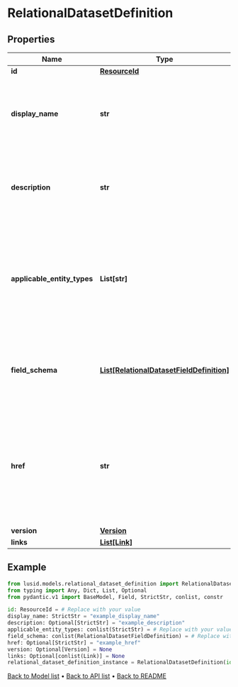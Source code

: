 # RelationalDatasetDefinition

## Properties
Name | Type | Description | Notes
------------ | ------------- | ------------- | -------------
**id** | [**ResourceId**](ResourceId.md) |  | 
**display_name** | **str** | A user-friendly display name for the relational dataset definition. | 
**description** | **str** | A detailed description of the relational dataset definition and its purpose. | [optional] 
**applicable_entity_types** | **List[str]** | The types of entities this relational dataset definition can be applied to (e.g. Instrument, Portfolio, etc.). | 
**field_schema** | [**List[RelationalDatasetFieldDefinition]**](RelationalDatasetFieldDefinition.md) | The schema defining the structure and data types of the relational dataset. | 
**href** | **str** | The specific Uniform Resource Identifier (URI) for this resource at the requested effective and asAt datetime. | [optional] 
**version** | [**Version**](Version.md) |  | [optional] 
**links** | [**List[Link]**](Link.md) |  | [optional] 
## Example

```python
from lusid.models.relational_dataset_definition import RelationalDatasetDefinition
from typing import Any, Dict, List, Optional
from pydantic.v1 import BaseModel, Field, StrictStr, conlist, constr

id: ResourceId = # Replace with your value
display_name: StrictStr = "example_display_name"
description: Optional[StrictStr] = "example_description"
applicable_entity_types: conlist(StrictStr) = # Replace with your value
field_schema: conlist(RelationalDatasetFieldDefinition) = # Replace with your value
href: Optional[StrictStr] = "example_href"
version: Optional[Version] = None
links: Optional[conlist(Link)] = None
relational_dataset_definition_instance = RelationalDatasetDefinition(id=id, display_name=display_name, description=description, applicable_entity_types=applicable_entity_types, field_schema=field_schema, href=href, version=version, links=links)

```

[Back to Model list](../README.md#documentation-for-models) &#8226; [Back to API list](../README.md#documentation-for-api-endpoints) &#8226; [Back to README](../README.md)


